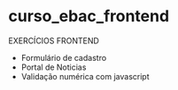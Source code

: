 # curso_ebac_frontend

EXERCÍCIOS FRONTEND
- Formulário de cadastro
- Portal de Noticias
- Validação numérica com javascript
